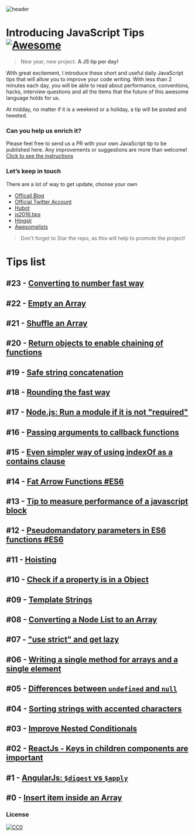 ![header](https://raw.githubusercontent.com/loverajoel/jstips/master/resources/jstips-header-blog.gif)

# Introducing JavaScript Tips [![Awesome](https://cdn.rawgit.com/sindresorhus/awesome/d7305f38d29fed78fa85652e3a63e154dd8e8829/media/badge.svg)](https://github.com/sindresorhus/awesome)
> New year, new project. **A JS tip per day!**

With great excitement, I introduce these short and useful daily JavaScript tips that will allow you to improve your code writing. With less than 2 minutes each day, you will be able to read about performance, conventions, hacks, interview questions and all the items that the future of this awesome language holds for us.

At midday, no matter if it is a weekend or a holiday, a tip will be posted and tweeted.

### Can you help us enrich it?
Please feel free to send us a PR with your own JavaScript tip to be published here.
Any improvements or suggestions are more than welcome!
[Click to see the instructions](https://github.com/loverajoel/jstips/blob/master/CONTRIBUTING.md)

### Let’s keep in touch

There are a lot of way to get update, choose your own

- [Officail Blog](http://www.jstips.co)
- [Official Twitter Account](https://twitter.com/tips_js)
- [Hubot](https://github.com/dggriffin/hubot-jstips)
- [js2016.tips](http://js2016.tips/)
- [Hingsir](http://hingsir.com/jstips-site/dist/tips/)
- [Awesomelists](https://awesomelists.top/#/repos/loverajoel/jstips)

> Don't forget to Star the repo, as this will help to promote the project!

# Tips list

## #23 - [Converting to number fast way](https://github.com/loverajoel/jstips/blob/gh-pages/_posts/en/2015-01-23-converting-to-number-fast-way.md)

## #22 - [Empty an Array](https://github.com/loverajoel/jstips/blob/gh-pages/_posts/en/2015-01-22-two-ways-to-empty-an-array.md)

## #21 - [Shuffle an Array](https://github.com/loverajoel/jstips/blob/gh-pages/_posts/en/2015-01-21-shuffle-an-array.md)

## #20 - [Return objects to enable chaining of functions](https://github.com/loverajoel/jstips/blob/gh-pages/_posts/en/2015-01-20-return-objects-to-enable-chaining-of-functions.md)

## #19 - [Safe string concatenation](https://github.com/loverajoel/jstips/blob/gh-pages/_posts/en/2015-01-19-safe-string-concatenation.md)

## #18 - [Rounding the fast way](https://github.com/loverajoel/jstips/blob/gh-pages/_posts/en/2015-01-18-rounding-the-fast-way.md)

## #17 - [Node.js: Run a module if it is not "required"](https://github.com/loverajoel/jstips/blob/gh-pages/_posts/en/2015-01-17-nodejs-run-a-module-if-it-is-not-required.md)

## #16 - [Passing arguments to callback functions](https://github.com/loverajoel/jstips/blob/gh-pages/_posts/en/2015-01-16-passing-arguments-to-callback-functions.md)

## #15 - [Even simpler way of using indexOf as a contains clause](https://github.com/loverajoel/jstips/blob/gh-pages/_posts/en/2015-01-15-even-simpler-way-of-using-indexof-as-a-contains-clause.md)

## #14 - [Fat Arrow Functions #ES6](https://github.com/loverajoel/jstips/blob/gh-pages/_posts/en/2015-01-14-fat-arrow-functions.md)

## #13 - [Tip to measure performance of a javascript block](https://github.com/loverajoel/jstips/blob/gh-pages/_posts/en/2015-01-13-tip-to-measure-performance-of-a-javascript-block.md)

## #12 - [Pseudomandatory parameters in ES6 functions #ES6](https://github.com/loverajoel/jstips/blob/gh-pages/_posts/en/2015-01-12-pseudomandatory-parameters-in-es6-functions.md)

## #11 - [Hoisting](https://github.com/loverajoel/jstips/blob/gh-pages/_posts/en/2015-01-11-hoisting.md)

## #10 - [Check if a property is in a Object](https://github.com/loverajoel/jstips/blob/gh-pages/_posts/en/2015-01-10-check-if-a-property-is-in-a-object.md)

## #09 - [Template Strings](https://github.com/loverajoel/jstips/blob/gh-pages/_posts/en/2015-01-09-template-strings.md)

## #08 - [Converting a Node List to an Array](https://github.com/loverajoel/jstips/blob/gh-pages/_posts/en/2015-01-08-converting-a-node-list-to-an-array.md)

## #07 - ["use strict" and get lazy](https://github.com/loverajoel/jstips/blob/gh-pages/_posts/en/2015-01-07-use-strict-and-get-lazy.md)

## #06 - [Writing a single method for arrays and a single element](https://github.com/loverajoel/jstips/blob/gh-pages/_posts/en/2015-01-06-writing-a-single-method-for-arrays-and-a-single-element.md)

## #05 - [Differences between `undefined` and `null`](https://github.com/loverajoel/jstips/blob/gh-pages/_posts/en/2015-01-05-differences-between-undefined-and-null.md)

## #04 - [Sorting strings with accented characters](https://github.com/loverajoel/jstips/blob/gh-pages/_posts/en/2015-01-04-sorting-strings-with-accented-characters.md)

## #03 - [Improve Nested Conditionals](https://github.com/loverajoel/jstips/blob/gh-pages/_posts/en/2015-01-03-improve-nested-conditionals.md)

## #02 - [ReactJs - Keys in children components are important](https://github.com/loverajoel/jstips/blob/gh-pages/_posts/en/2015-01-02-keys-in-children-components-are-important.md)

## #1 - [AngularJs: `$digest` vs `$apply`](https://github.com/loverajoel/jstips/blob/gh-pages/_posts/en/2015-01-01-angularjs-digest-vs-apply.md)

## #0 - [Insert item inside an Array](https://github.com/loverajoel/jstips/blob/gh-pages/_posts/en/2014-12-29-insert-item-inside-an-array.md)

### License
[![CC0](http://i.creativecommons.org/p/zero/1.0/88x31.png)](http://creativecommons.org/publicdomain/zero/1.0/)
